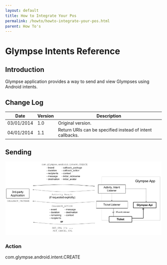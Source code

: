 ```yaml
---
layout: default
title: How to Integrate Your Pos
permalink: /howto/howto-integrate-your-pos.html
parent: How To's
---
```


# Glympse Intents Reference
## Introduction
Glympse application provides a way to send and view Glympses using Android intents.

## Change Log

| Date	| Version	| Description |  
|-------|-----------|-------------|  
|03/01/2014|1.0|Original version.|  
|04/01/2014|1.1|Return URIs can be specified instead of intent callbacks.|  

## Sending
![app to app](../../images/app_to_app.png "App to App")

### Action
com.glympse.android.intent.CREATE
